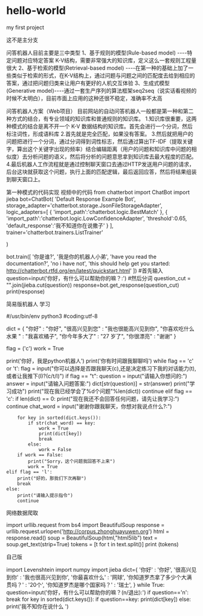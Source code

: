 # hello-world
my first project

这不是主分支


问答机器人目前主要是三中类型
1、基于规则的模型(Rule-based model) ----特定问题对应特定答案 K-V结构，需要非常强大的知识库，定义这么一套规则工程量很大
2、基于检索的模型(Retrieval-based model) ----在第一种的基础上加了一些类似于检索的形式，在K-V结构上，通过问题与问题之间的匹配度去给到相应的答案，通过把问题归类来让用户有更好的人机交互体验
3、生成式模型(Generative model)----通过一套生产序列的算法框架seq2seq（说实话看视频的时候不太明白），目前市面上应用的这种还很不稳定，准确率不太高

问答机器人方案（Web项目）
目前网站的自动问答机器人一般都是第一种和第二种方式的结合，有专业领域的知识库和普通规则的知识库。
1.知识库很重要，这两种模式的结合是离不开一个 K-V 数据结构的知识库。首先会进行一个分词，然后标注词性，形成语料库
2.首先就是完全匹配，如果没有答案。
3.然后就把用户的问题把进行一个分词，通过分词得到词性标志，然后通过算出TF-IDF（提取关键字，算出这个关键字出现的频率）结合编辑距离（用户的问题和知识库中问题的相似度）去分析问题的语义，然后将分析的问题意思拿到知识库去最大程度的匹配。
4.最后机器人工作流程就是通过控制聊天窗口去通过HTTP发送用户问题的请求，后台这块就获取这个问题，执行上面的匹配逻辑，最后返回应答，然后将结果组装到聊天窗口上。

第一种模式的代码实现
视频中的代码
from chatterbot import ChatBot
import jieba
bot=ChatBot(
    'Default Response Example Bot',
    storage_adapter='chatterbot.storage.JsonFileStorageAdapter',
    logic_adapters=[
        {
            'import_path':'chatterbot.logic.BestMatch'
        },
        {
            'import_path':'chatterbot.logic.LowConfidenceAdapter',
            'threshold':0.65,
            'default_response':'我不知道你在说撒子'
        }
    ],
    trainer='chatterbot.trainers.ListTrainer'

)

bot.train([
    '你是谁?',
    '我是你的机器人小弟',
    'have you read the documentation?',
    'no i have not',
    'this should help get you started: http://chatterbot.rtfd.org/en/latest/quickstart.html'
])
#首先输入
question=input('你好，有什么可以帮助你的嘛？:')
#然后分词
question_cut = "".join(jieba.cut(question))
response=bot.get_response(question_cut)
print(response)


简易版机器人  学习

#/usr/bin/env python3
#coding:utf-8

dict = {
    "你好" : "你好",
    "很高兴见到您" : "我也很能高兴见到你",
    "你喜欢吃什么水果 " : "我喜欢橘子",
    "你今年多大了" : "27 岁了",
    "你很漂亮" : "谢谢"
}

flag = ('c')
work = True

print('你好，我是python机器人')
print('你有时间跟我聊聊吗')
while flag == 'c' or 't':
    flag = input("你可以选择是否跟我聊天(c),还是决定练习下我的对话能力(t),或者让我推下(l)?(c/t/l)")
    if flag == "t":
        question = input("请输入你想问的:")
        answer = input("请输入问题答案:")
        dict[str(question)] = str(answer)
        print("学习成功")
        print("现在我已经学会了%d个问题"%len(dict))
        continue
    elif flag == 'c':
        if len(dict) == 0:
            print("现在我还不会回答任何问题，请先让我学习:")
            continue
        chat_word = input("谢谢你跟我聊天，你想对我说点什么?:")

        for key in sorted(dict.keys()):
            if str(chat_word) == key:
                work = True
                print(dict[key])
                break
            else:
                work = False
        if work == False:
            print("Sorry，这个问题我回答不上来")
            work = True
    elif flag == 'l':
        print("好的，那我们下次再聊")
        break
    else:
        print("请输入提示指令")
        continue

网络数据爬取

import urllib.request
from bs4 import BeautifulSoup
response = urllib.request.urlopen('http://corpus.zhonghuayuwen.org')
html = response.read()
soup = BeautifulSoup(html,"html5lib")
text = soup.get_text(strip=True)
tokens = [t for t in text.split()]
print (tokens)

自己版

import Levenshtein
import numpy
import jieba
dict={
    '你好' : '你好',
    '很高兴见到你' : '我也很高兴见到你',
    '你最喜欢什么' : '网球',
    '你知道罗杰拿了多少个大满贯吗？' : '20个',
    '你知道罗杰是哪个国家吗？' : '瑞士',
}
while True:
    question=input('你好，有什么可以帮助你的嘛？(n/退出):')
    if question=='n':
     break
    for key in sorted(dict.keys()):
        if question==key:
            print(dict[key])
    else:
        print('我不知你在说什么 ')
